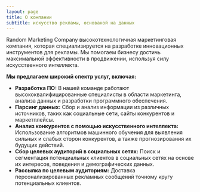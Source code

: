 ```yaml
---
layout: page
title: О компании
subtitle: искусство рекламы, основаной на данных
---
```


Random Marketing Company высокотехнологичная маркетинговая компания, которая специализируется на разработке инновационных инструментов для рекламы. Мы помогаем бизнесу достичь максимальной эффективности в продвижении, используя силу искусственного интеллекта.

**Мы предлагаем широкий спектр услуг, включая:**

* **Разработка ПО:** В нашей команде работают высококвалифицированные специалисты в области маркетинга, анализа данных и разработки программного обеспечения.  
* **Парсинг данных:**  Сбор и анализ информации из различных источников, таких как социальные сети, сайты конкурентов и маркетплейсы. 
* **Анализ конкурентов с помощью искусственного интеллекта:**  Использование алгоритмов машинного обучения для выявления сильных и слабых сторон конкурентов, а также прогнозирования их будущих действий.
* **Сбор целевых аудиторий в социальных сетях:**  Поиск и сегментация потенциальных клиентов в социальных сетях на основе их интересов, поведения и демографических данных.
* **Рассылка по целевым аудиториям:**  Доставка персонализированных рекламных сообщений точному кругу потенциальных клиентов.
  



